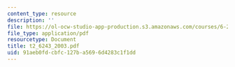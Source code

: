 ```yaml
---
content_type: resource
description: ''
file: https://ol-ocw-studio-app-production.s3.amazonaws.com/courses/6-243j-dynamics-of-nonlinear-systems-fall-2003/91aeb0fdcbfc127ba5696d4283c1f1dd_t2_6243_2003.pdf
file_type: application/pdf
resourcetype: Document
title: t2_6243_2003.pdf
uid: 91aeb0fd-cbfc-127b-a569-6d4283c1f1dd
---
```

